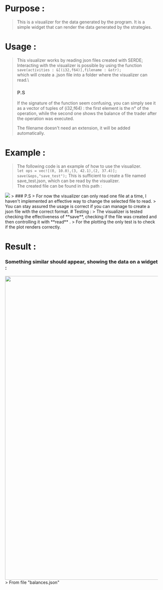 # Purpose :
> This is a visualizer for the data generated by the program. It is a simple widget that can render the data generated by the strategies.

# Usage : 
> This visualizer works by reading json files created with SERDE;
> Interacting with the visualizer is possible by using the function 
> `save(activities : &[(i32,f64)],filename : &str);`\
> which will create a .json file into a folder where the visualizer can read.\
> 
>### P.S
> 
> If the signature of the function seem confusing, you can simply see it as a vector of tuples of (i32,f64) : the first element is the n° of the operation, while the second one shows the balance of the trader after the operation was executed.
> 
> The filename doesn't need an extension, it will be added automatically.

# Example :
> The following code is an example of how to use the visualizer.\
>  `let ops = vec![(0, 10.0),(3, 42.1),(2, 37.4)];
save(&ops,"save_test");`
> This is sufficient to create a file named save_test.json, which can be read by the visualizer.\
> The created file can be found in this path :
<img src="C:\Users\Farid\OneDrive\Immagini\Catture di schermata\Screenshot (143).png">
> ### P.S
> For now the visualizer can only read one file at a time, I haven't implemented an effective way to change the selected file to read. 
> You can stay assured the usage is correct if you can manage to create a json file with the correct format. 
# Testing :
> The visualizer is tested checking the effectiveness of **save**, checking if the file was created and then controlling it with **read** . 
> For the plotting the only test is to check if the plot renders correctly.

# Result :
### Something similar should appear, showing the data on a widget : 
 <img src="C:\Users\Farid\OneDrive\Immagini\Catture di schermata\Screenshot (142).png" width = 1000 >
> From file "balances.json" 

